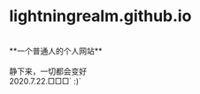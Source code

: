 # lightningrealm.github.io
<br/>
**一个普通人的个人网站**
<br/>
<br/>
<a>静下来，一切都会变好</a>
<br/>
<a>2020.7.22.□□□` :)`</a>

